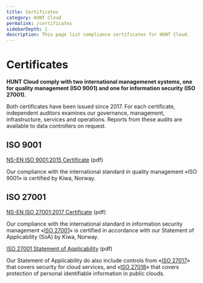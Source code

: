 ```yaml
---
title: Certificates
category: HUNT Cloud
permalink: /certificates
sidebarDepth: 1
description: This page list compliance certificates for HUNT Cloud.
---
```


# Certificates

**HUNT Cloud comply with two international managemenet systems, one for quality management (ISO 9001) and one for information security (ISO 27001).** 

Both certificates have been issued since 2017. For each certificate, independent auditors examines our governance, management, infrastructure, services and operations. Reports from these audits are available to data controllers on request.


## ISO 9001

[NS-EN ISO 9001:2015 Certificate](https://assets.hdc.ntnu.no/assets/certificates/iso9001.pdf) (pdf)

Our compliance with the international standard in quality management «ISO 9001» is certified by Kiwa, Norway.

## ISO 27001

[NS-EN ISO 27001:2017 Certificate](https://assets.hdc.ntnu.no/assets/certificates/iso27001.pdf) (pdf)

Our compliance with the international standard in information security management «[ISO 27001](https://www.iso.org/isoiec-27001-information-security.html)» is certified in accordance with our Statement of Applicability (SoA) by Kiwa, Norway. 

[ISO 27001 Statement of Applicability](https://assets.hdc.ntnu.no/assets/certificates/hunt-cloud-soa-iso27001.pdf) (pdf)

Our Statement of Applicability do also include controls from «[ISO 27017](https://www.iso.org/standard/43757.html)» that covers security for cloud services, and «[ISO 27018](https://www.iso.org/standard/76559.html)» that covers protection of personal identifiable information in public clouds.

